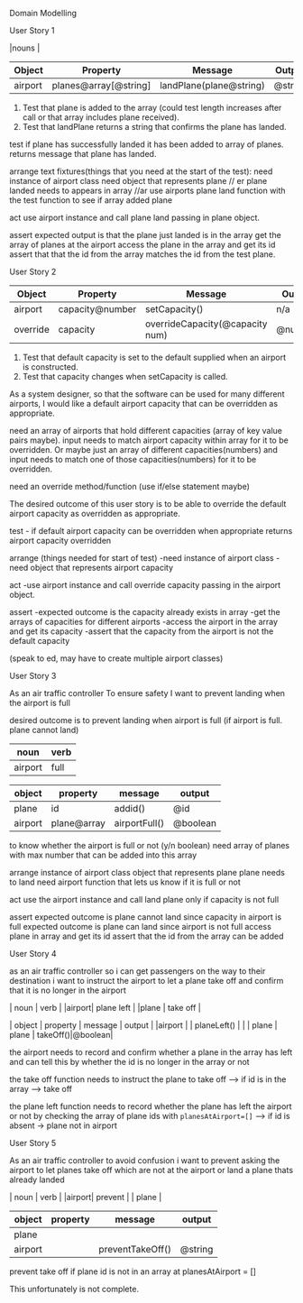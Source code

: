Domain Modelling

User Story 1

|nouns |


| Object | Property | Message | Output |
| ------ | -------- | ------- | -------|
|airport | planes@array[@string]|landPlane(plane@string)| @string|

1. Test that plane is added to the array (could test length increases after call or that array includes plane received).
2. Test that landPlane returns a string that confirms the plane has landed.


test
if plane has successfully landed it has been added to array of planes.
returns message that plane has landed.

arrange
text fixtures(things that you need at the start of the test):
need instance of airport class
need object that represents plane
// er plane landed needs to appears in array
//ar use airports plane land function with the test function to see if array added plane

act
use airport instance and call plane land passing in plane object.

assert
expected output is that the plane just landed is in the array 
get the array of planes at the airport
access the plane in the array and get its id
assert that that the id from the array matches the id from the test plane.

User Story 2

| Object | Property      | Message | Output |
| ------ | ------------  | ------- | ------ |
|airport |capacity@number|setCapacity()|n/a|
|override| capacity |overrideCapacity(@capacity num)| @number|

1. Test that default capacity is set to the default supplied when an airport is constructed.
2. Test that capacity changes when setCapacity is called.

As a system designer, so that the software can be used for many different airports, I would like a default airport capacity that can be overridden as appropriate.

need an array of airports that hold different capacities (array of key value pairs maybe).
input needs to match airport capacity within array for it to be overridden. Or maybe just an array of different capacities(numbers) and input needs to match one of those capacities(numbers) for it to be overridden. 

need an override method/function (use if/else statement maybe)

The desired outcome of this user story is to be able to override the default airport capacity as overridden as appropriate.

test - if default airport capacity can be overridden when appropriate
returns airport capacity overridden

arrange (things needed for start of test)
-need instance of airport class
-need object that represents airport capacity

act
-use airport instance and call override capacity passing in the airport object.

assert
-expected outcome is the capacity already exists in array
-get the arrays of capacities for different airports
-access the airport in the array and get its capacity
-assert that the capacity from the airport is not the default capacity

(speak to ed, may have to create multiple airport classes)


User Story 3

As an air traffic controller
To ensure safety
I want to prevent landing when the airport is full

desired outcome is to prevent landing when airport is full
(if airport is full. plane cannot land)

| noun | verb |
|------|------|
|airport|full |

| object | property | message | output |
| ------ | -------- | ------- | ------ |
| plane  | id      | addid()  | @id     |
|airport |plane@array|airportFull()|@boolean|

to know whether the airport is full or not (y/n boolean)
need array of planes with max number that can be added into this array

arrange 
instance of airport class
object that represents plane
plane needs to land 
need airport function that lets us know if it is full or not

act
use the airport instance and call land plane only if capacity is not full

assert
expected outcome is plane cannot land since capacity in airport is full
expected outcome is plane can land since airport is not full
access plane in array and get its id
assert that the id from the array can be added 

User Story 4

as an air traffic controller 
so i can get passengers on the way to their destination
i want to instruct the airport to let a plane take off and confirm that it is no longer in the airport

| noun | verb |
|airport| plane left |
|plane | take off |

| object | property | message | output |
|airport |          | planeLeft() |    |
| plane  | plane    | takeOff()|@boolean|

the airport needs to record and confirm whether a plane in the array has left and can tell this by whether the id is no longer in the array or not

the take off function needs to instruct the plane to take off
--> if id is in the array --> take off

the plane left function needs to record whether the plane has left the airport or not by checking the array of plane ids with `planesAtAirport=[]`
--> if id is absent -> plane not in airport


User Story 5

As an air traffic controller
to avoid confusion
i want to prevent asking the airport to let planes take off which are not at the airport or land a plane thats already landed

| noun | verb |
|airport| prevent |
| plane | 

| object | property | message | output |
| ------ | -------- | ------- | ------ |
| plane  |          |         |        |
|airport |          | preventTakeOff() | @string |


prevent take off if plane id is not in an array at planesAtAirport = []

This unfortunately is not complete.
